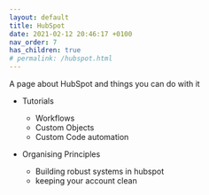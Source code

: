 ```yaml
---
layout: default
title: HubSpot
date: 2021-02-12 20:46:17 +0100
nav_order: 7
has_children: true
# permalink: /hubspot.html
---
```


A page about HubSpot and things you can do with it

- Tutorials
  - Workflows
  - Custom Objects
  - Custom Code automation

- Organising Principles
  - Building robust systems in hubspot
  - keeping your account clean

